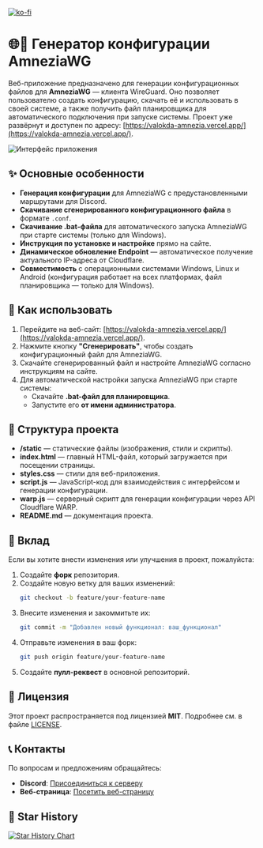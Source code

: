 [![ko-fi](https://ko-fi.com/img/githubbutton_sm.svg)](https://ko-fi.com/M4M61ADOJH)

# 🌐🔧 Генератор конфигурации AmneziaWG

Веб-приложение предназначено для генерации конфигурационных файлов для **AmneziaWG** — клиента WireGuard. Оно позволяет пользователю создать конфигурацию, скачать её и использовать в своей системе, а также получить файл планировщика для автоматического подключения при запуске системы. Проект уже развёрнут и доступен по адресу: [https://valokda-amnezia.vercel.app/](https://valokda-amnezia.vercel.app/).

![Интерфейс приложения](https://i.imgur.com/xjgNNQX.png)

## ✨ Основные особенности

- **Генерация конфигурации** для AmneziaWG с предустановленными маршрутами для Discord.
- **Скачивание сгенерированного конфигурационного файла** в формате `.conf`.
- **Скачивание .bat-файла** для автоматического запуска AmneziaWG при старте системы (только для Windows).
- **Инструкция по установке и настройке** прямо на сайте.
- **Динамическое обновление Endpoint** — автоматическое получение актуального IP-адреса от Cloudflare.
- **Совместимость** с операционными системами Windows, Linux и Android (конфигурация работает на всех платформах, файл планировщика — только для Windows).

## 🚀 Как использовать

1. Перейдите на веб-сайт: [https://valokda-amnezia.vercel.app/](https://valokda-amnezia.vercel.app/).
2. Нажмите кнопку **"Сгенерировать"**, чтобы создать конфигурационный файл для AmneziaWG.
3. Скачайте сгенерированный файл и настройте AmneziaWG согласно инструкциям на сайте.
4. Для автоматической настройки запуска AmneziaWG при старте системы:
   - Скачайте **.bat-файл для планировщика**.
   - Запустите его **от имени администратора**.

## 📂 Структура проекта

- **/static** — статические файлы (изображения, стили и скрипты).
- **index.html** — главный HTML-файл, который загружается при посещении страницы.
- **styles.css** — стили для веб-приложения.
- **script.js** — JavaScript-код для взаимодействия с интерфейсом и генерации конфигурации.
- **warp.js** — серверный скрипт для генерации конфигурации через API Cloudflare WARP.
- **README.md** — документация проекта.

## 🤝 Вклад

Если вы хотите внести изменения или улучшения в проект, пожалуйста:

1. Создайте **форк** репозитория.
2. Создайте новую ветку для ваших изменений:
   ```bash
   git checkout -b feature/your-feature-name
   ```
3. Внесите изменения и закоммитьте их:
   ```bash
   git commit -m "Добавлен новый функционал: ваш_функционал"
   ```
4. Отправьте изменения в ваш форк:
   ```bash
   git push origin feature/your-feature-name
   ```
5. Создайте **пулл-реквест** в основной репозиторий.

## 📜 Лицензия

Этот проект распространяется под лицензией **MIT**. Подробнее см. в файле [LICENSE](LICENSE).

## 📞 Контакты

По вопросам и предложениям обращайтесь:
- **Discord**: [Присоединиться к серверу](https://discord.gg/XGNtYyGbmM)
- **Веб-страница**: [Посетить веб-страницу](https://valokda.vercel.app/)

## 🚀 Star History

<a href="https://star-history.com/#HereIamGosu/amnezia-config-gen&Date">
 <picture>
   <source media="(prefers-color-scheme: dark)" srcset="https://api.star-history.com/svg?repos=HereIamGosu/amnezia-config-gen&type=Date&theme=dark" />
   <source media="(prefers-color-scheme: light)" srcset="https://api.star-history.com/svg?repos=HereIamGosu/amnezia-config-gen&type=Date" />
   <img alt="Star History Chart" src="https://api.star-history.com/svg?repos=HereIamGosu/amnezia-config-gen&type=Date" />
 </picture>
</a>
